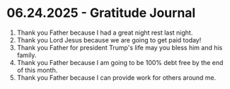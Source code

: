 # 06.24.2025 - Gratitude Journal

1. Thank you Father because I had a great night rest last night.
2. Thank you Lord Jesus because we are going to get paid today!
3. Thank you Father for president Trump's life may you bless him and his family.
4. Thank you Father because I am going to be 100% debt free by the end of this month.
5. Thank you Father because I can provide work for others around me.
